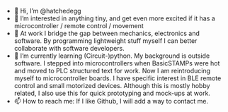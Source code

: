 - 👋 Hi, I’m @hatchedegg
- 👀 I’m interested in anything tiny, and get even more excited if it has a microcontroller / remote control / movement
- 💞️ At work I bridge the gap between mechanics, electronics and software. 
      By programming lightweight stuff myself I can better collaborate with software developers.
- 🌱 I’m currently learning (Circuit-)python. 
      My background is outside software. I stepped into microcontrollers when BasicSTAMPs were hot and moved to PLC structured text for work. 
      Now I am reintroducing myself to microcontroller boards. I have specific interest in BLE remote control and small motorized devices.
      Although this is mostly hobby related, I also use this for quick prototyping and mock-ups at work.
- 📫 How to reach me: If I like Github, I will add a way to contact me.

<!---
hatchedegg/hatchedegg is a ✨ special ✨ repository because its `README.md` (this file) appears on your GitHub profile.
You can click the Preview link to take a look at your changes.
--->
